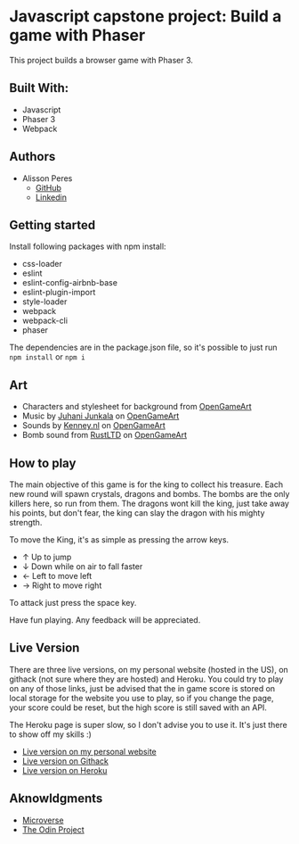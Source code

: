 # Javascript capstone project: Build a game with Phaser

This project builds a browser game with Phaser 3.

## Built With:

- Javascript
- Phaser 3
- Webpack

## Authors

- Alisson Peres
  - [GitHub](https://github.com/alissonperes/)
  - [Linkedin](https://www.linkedin.com/in/alissonperes)

## Getting started

Install following packages with npm install:

- css-loader
- eslint
- eslint-config-airbnb-base
- eslint-plugin-import
- style-loader
- webpack
- webpack-cli
- phaser

The dependencies are in the package.json file, so it's possible to just run `npm install` or `npm i`

## Art

- Characters and stylesheet for background from [OpenGameArt](https://opengameart.org/content/a-platformer-in-the-forest)
- Music by [Juhani Junkala](juhani.junkala@musician.org) on [OpenGameArt](https://opengameart.org/content/5-chiptunes-action)
- Sounds by [Kenney.nl](https://www.kenney.nl/) on [OpenGameArt](https://opengameart.org/content/63-digital-sound-effects-lasers-phasers-space-etc)
- Bomb sound from [RustLTD](http://www.rustltd.com/) on [OpenGameArt](https://opengameart.org/content/bombexplosion8bit)

## How to play

The main objective of this game is for the king to collect his treasure. Each new round will spawn crystals, dragons and bombs. The bombs are the only killers here, so run from them. The dragons wont kill the king, just take away his points, but don't fear, the king can slay the dragon with his mighty strength.

To move the King, it's as simple as pressing the arrow keys.

- ↑ Up to jump
- ↓ Down while on air to fall faster
- ← Left to move left
- → Right to move right

To attack just press the space key.

Have fun playing. Any feedback will be appreciated.

## Live Version

There are three live versions, on my personal website (hosted in the US), on githack (not sure where they are hosted) and Heroku. You could try to play on any of those links, just be advised that the in game score is stored on local storage for the website you use to play, so if you change the page, your score could be reset, but the high score is still saved with an API.

The Heroku page is super slow, so I don't advise you to use it. It's just there to show off my skills :)

- [Live version on my personal website](https://alissonperes.com/king_treasure)
- [Live version on Githack](https://rawcdn.githack.com/alissonperes/mv_capstone_game/8fe21833a3441bb8cbeeaf826dba6ee86bca9546/index.html)
- [Live version on Heroku](https://boiling-hollows-69294.herokuapp.com/)

## Aknowldgments

- [Microverse](https://www.microverse.org/)
- [The Odin Project](https://www.theodinproject.com)
